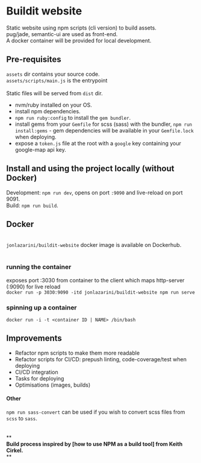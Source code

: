 # Buildit website
Static website using npm scripts (cli version) to build assets.</br>
pug/jade, semantic-ui are used as front-end.</br>
A docker container will be provided for local development.

## Pre-requisites
`assets` dir contains your source code.</br>
`assets/scripts/main.js` is the entrypoint</br></br>
Static files will be served from `dist` dir.</br>

- nvm/ruby installed on your OS.
- install npm dependencies.
- `npm run ruby:config` to install the `gem bundler`.
- install gems from your `Gemfile` for scss (sass) with the bundler, `npm run install:gems` - gem dependencies will be available in your `Gemfile.lock` when deploying.
- expose a `token.js` file at the root with a `google` key containing your google-map api key.

## Install and using the project locally (without Docker)
Development: `npm run dev`, opens on port `:9090` and live-reload on port 9091.</br>
Build: `npm run build`.<br>


## Docker
<br>`jonlazarini/buildit-website` docker image is available on Dockerhub.</br></br>

### running the container
exposes port :3030 from container to the client which maps http-server (:9090) for live reload<br>
`docker run -p 3030:9090 -itd jonlazarini/buildit-website npm run serve`

### spinning up a container
`docker run -i -t <container ID | NAME> /bin/bash`


## Improvements
- Refactor npm scripts to make them more readable
- Refactor scripts for CI/CD: prepush linting, code-coverage/test when deploying
- CI/CD integration
- Tasks for deploying
- Optimisations (images, builds)

#### Other
`npm run sass-convert` can be used if you wish to convert scss files from `scss` to `sass`.</br></br></br>
**
<br>
**Build process inspired by [how to use NPM as a build tool] from Keith Cirkel.**</br>
**

